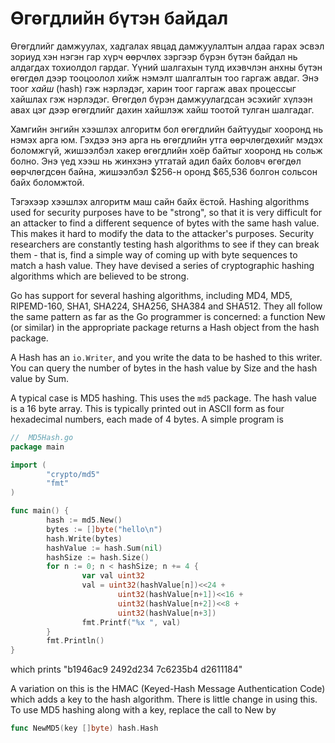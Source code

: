# Өгөгдлийн бүтэн байдал

Өгөгдлийг дамжуулах, хадгалах явцад  дамжуулалтын алдаа гарах эсвэл зориуд хэн нэгэн гар хүрч өөрчлөх зэргээр бүрэн бүтэн байдал нь алдагдах тохиолдол гардаг. Үүний шалгахын тулд ихэвчлэн анхны бүтэн өгөгдөл дээр тооцоолол хийж нэмэлт шалгалтын тоо гаргаж авдаг. Энэ тоог _хайш_ \(hash\) гэж нэрлэдэг, харин тоог гаргаж авах процессыг хайшлах гэж нэрлэдэг. Өгөгдөл бүрэн дамжуулагдсан эсэхийг хүлээн авах цэг дээр өгөгдлийг дахин хайшлэж хайш тоотой тулган шалгадаг.

Хамгийн энгийн хээшлэх алгоритм бол өгөгдлийн байтуудыг хооронд нь нэмэх арга юм. Гэхдээ энэ арга нь өгөгдлийн утга өөрчлөгдөхийг мэдэх боломжгүй, жишээлбэл хакер өгөгдлийн хоёр байтыг хооронд нь сольж болно. Энэ үед хээш нь жинхэнэ утгатай адил байх боловч өгөгдөл өөрчлөгдсөн байна, жишээлбэл $256-н оронд $65,536 болгон сольсон байх боломжтой.

Тэгэхээр хээшлэх алгоритм маш сайн байх ёстой. Hashing algorithms used for security purposes have to be "strong", so that it is very difficult for an attacker to find a different sequence of bytes with the same hash value. This makes it hard to modify the data to the attacker's purposes. Security researchers are constantly testing hash algorithms to see if they can break them - that is, find a simple way of coming up with byte sequences to match a hash value. They have devised a series of cryptographic hashing algorithms which are believed to be strong.

Go has support for several hashing algorithms, including MD4, MD5, RIPEMD-160, SHA1, SHA224, SHA256, SHA384 and SHA512. They all follow the same pattern as far as the Go programmer is concerned: a function New \(or similar\) in the appropriate package returns a Hash object from the hash package.

A Hash has an `io.Writer`, and you write the data to be hashed to this writer. You can query the number of bytes in the hash value by Size and the hash value by Sum.

A typical case is MD5 hashing. This uses the `md5` package. The hash value is a 16 byte array. This is typically printed out in ASCII form as four hexadecimal numbers, each made of 4 bytes. A simple program is

```go
//  MD5Hash.go
package main

import (
        "crypto/md5"
        "fmt"
)

func main() {
        hash := md5.New()
        bytes := []byte("hello\n")
        hash.Write(bytes)
        hashValue := hash.Sum(nil)
        hashSize := hash.Size()
        for n := 0; n < hashSize; n += 4 {
                var val uint32
                val = uint32(hashValue[n])<<24 +
                        uint32(hashValue[n+1])<<16 +
                        uint32(hashValue[n+2])<<8 +
                        uint32(hashValue[n+3])
                fmt.Printf("%x ", val)
        }
        fmt.Println()
}
```

which prints "b1946ac9 2492d234 7c6235b4 d2611184"

A variation on this is the HMAC \(Keyed-Hash Message Authentication Code\) which adds a key to the hash algorithm. There is little change in using this. To use MD5 hashing along with a key, replace the call to New by

```go
func NewMD5(key []byte) hash.Hash
```



